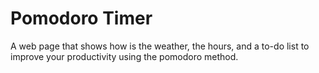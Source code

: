 # Pomodoro Timer

A web page that shows how is the weather, the hours, and a to-do list to improve your productivity using the pomodoro method.
